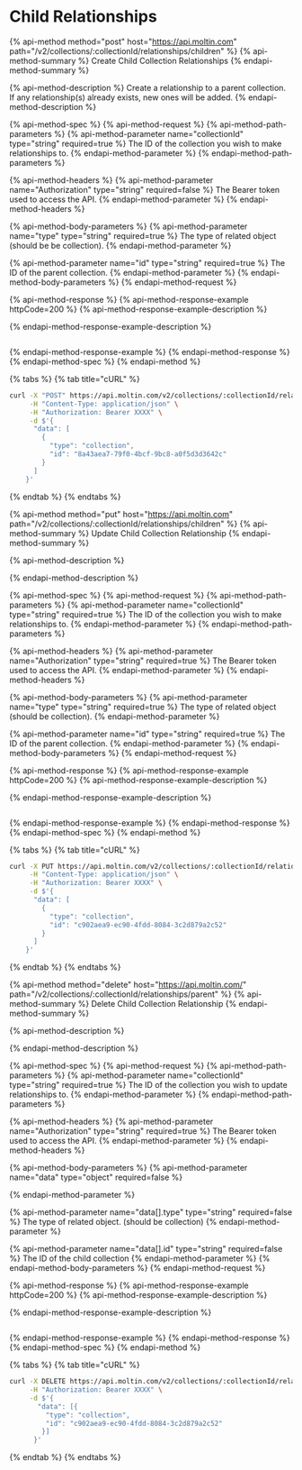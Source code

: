 # Child Relationships

{% api-method method="post" host="https://api.moltin.com" path="/v2/collections/:collectionId/relationships/children" %}
{% api-method-summary %}
Create Child Collection Relationships
{% endapi-method-summary %}

{% api-method-description %}
Create a relationship to a parent collection. If any relationship\(s\) already exists, new ones will be added.
{% endapi-method-description %}

{% api-method-spec %}
{% api-method-request %}
{% api-method-path-parameters %}
{% api-method-parameter name="collectionId" type="string" required=true %}
The ID of the collection you wish to make relationships to.
{% endapi-method-parameter %}
{% endapi-method-path-parameters %}

{% api-method-headers %}
{% api-method-parameter name="Authorization" type="string" required=false %}
The Bearer token used to access the API.
{% endapi-method-parameter %}
{% endapi-method-headers %}

{% api-method-body-parameters %}
{% api-method-parameter name="type" type="string" required=true %}
The type of related object \(should be be collection\).
{% endapi-method-parameter %}

{% api-method-parameter name="id" type="string" required=true %}
The ID of the parent collection.
{% endapi-method-parameter %}
{% endapi-method-body-parameters %}
{% endapi-method-request %}

{% api-method-response %}
{% api-method-response-example httpCode=200 %}
{% api-method-response-example-description %}

{% endapi-method-response-example-description %}

```javascript

```
{% endapi-method-response-example %}
{% endapi-method-response %}
{% endapi-method-spec %}
{% endapi-method %}

{% tabs %}
{% tab title="cURL" %}
```bash
curl -X "POST" https://api.moltin.com/v2/collections/:collectionId/relationships/children \
     -H "Content-Type: application/json" \
     -H "Authorization: Bearer XXXX" \
     -d $'{
      "data": [
        {
          "type": "collection",
          "id": "8a43aea7-79f0-4bcf-9bc8-a0f5d3d3642c"
        }
      ]
    }'
```
{% endtab %}
{% endtabs %}

{% api-method method="put" host="https://api.moltin.com" path="/v2/collections/:collectionId/relationships/children" %}
{% api-method-summary %}
Update Child Collection Relationship
{% endapi-method-summary %}

{% api-method-description %}

{% endapi-method-description %}

{% api-method-spec %}
{% api-method-request %}
{% api-method-path-parameters %}
{% api-method-parameter name="collectionId" type="string" required=true %}
The ID of the collection you wish to make relationships to.
{% endapi-method-parameter %}
{% endapi-method-path-parameters %}

{% api-method-headers %}
{% api-method-parameter name="Authorization" type="string" required=true %}
The Bearer token used to access the API.
{% endapi-method-parameter %}
{% endapi-method-headers %}

{% api-method-body-parameters %}
{% api-method-parameter name="type" type="string" required=true %}
The type of related object \(should be collection\).
{% endapi-method-parameter %}

{% api-method-parameter name="id" type="string" required=true %}
The ID of the parent collection.
{% endapi-method-parameter %}
{% endapi-method-body-parameters %}
{% endapi-method-request %}

{% api-method-response %}
{% api-method-response-example httpCode=200 %}
{% api-method-response-example-description %}

{% endapi-method-response-example-description %}

```javascript

```
{% endapi-method-response-example %}
{% endapi-method-response %}
{% endapi-method-spec %}
{% endapi-method %}

{% tabs %}
{% tab title="cURL" %}
```bash
curl -X PUT https://api.moltin.com/v2/collections/:collectionId/relationships/children \
     -H "Content-Type: application/json" \
     -H "Authorization: Bearer XXXX" \
     -d $'{
      "data": [
        {
          "type": "collection",
          "id": "c902aea9-ec90-4fdd-8084-3c2d879a2c52"
        }
      ]
    }'
```
{% endtab %}
{% endtabs %}

{% api-method method="delete" host="https://api.moltin.com/" path="/v2/collections/:collectionId/relationships/parent" %}
{% api-method-summary %}
Delete Child Collection Relationship
{% endapi-method-summary %}

{% api-method-description %}

{% endapi-method-description %}

{% api-method-spec %}
{% api-method-request %}
{% api-method-path-parameters %}
{% api-method-parameter name="collectionId" type="string" required=true %}
The ID of the collection you wish to update relationships to.
{% endapi-method-parameter %}
{% endapi-method-path-parameters %}

{% api-method-headers %}
{% api-method-parameter name="Authorization" type="string" required=true %}
The Bearer token used to access the API.
{% endapi-method-parameter %}
{% endapi-method-headers %}

{% api-method-body-parameters %}
{% api-method-parameter name="data" type="object" required=false %}

{% endapi-method-parameter %}

{% api-method-parameter name="data\[\].type" type="string" required=false %}
The type of related object. \(should be collection\)
{% endapi-method-parameter %}

{% api-method-parameter name="data\[\].id" type="string" required=false %}
The ID of the child collection
{% endapi-method-parameter %}
{% endapi-method-body-parameters %}
{% endapi-method-request %}

{% api-method-response %}
{% api-method-response-example httpCode=200 %}
{% api-method-response-example-description %}

{% endapi-method-response-example-description %}

```javascript

```
{% endapi-method-response-example %}
{% endapi-method-response %}
{% endapi-method-spec %}
{% endapi-method %}

{% tabs %}
{% tab title="cURL" %}
```bash
curl -X DELETE https://api.moltin.com/v2/collections/:collectionId/relationships/parent \
     -H "Authorization: Bearer XXXX" \
     -d $'{
       "data": [{
         "type": "collection",
         "id": "c902aea9-ec90-4fdd-8084-3c2d879a2c52"
        }]
      }'
```
{% endtab %}
{% endtabs %}

